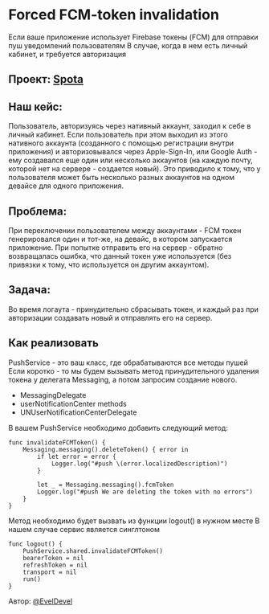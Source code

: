 # Forced FCM-token invalidation

Если ваше приложение использует Firebase токены (FCM) для отправки пуш уведомлений пользователям
В случае, когда в нем есть личный кабинет, и требуется авторизация

## Проект: [Spota](https://apps.apple.com/ru/app/spota-app/id1534762445)

## Наш кейс: 
Пользователь, авторизуясь через нативный аккаунт, заходил к себе в личный кабинет. Если пользователь при этом выходил из этого нативного аккаунта (созданного с помощью регистрации внутри приложения) и авторизовывался через Apple-Sign-In, или Google Auth - ему создавался еще один или несколько аккаунтов (на каждую почту, которой нет на сервере - создается новый). Это приводило к тому, что у пользователя может быть несколько разных аккаунтов на одном девайсе для одного приложения. 

## Проблема: 
При переключении пользователем между аккаунтами - FCM токен генерировался один и тот-же, на девайс, в котором запускается приложение. При попытке отправить его на сервер - обратно возвращалась ошибка, что данный токен уже используется (без привязки к тому, что используется он другим аккаунтом). 

## Задача: 
Во время логаута - принудительно сбрасывать токен, и каждый раз при авторизации создавать новый и отправлять его на сервер.


## Как реализовать 
PushService - это ваш класс, где обрабатываются все методы пушей
Если коротко - то мы будем вызывать метод принудительного удаления токена у делегата Messaging, а потом запросим создание нового.

- MessagingDelegate
- userNotificationCenter methods
- UNUserNotificationCenterDelegate

В вашем PushService необходимо добавить следующий метод:

```shell
func invalidateFCMToken() {
    Messaging.messaging().deleteToken() { error in
        if let error = error {
            Logger.log("#push \(error.localizedDescription)")
        }

        let _ = Messaging.messaging().fcmToken
        Logger.log("#push We are deleting the token with no errors")
    }
}
```

Метод необходимо будет вызвать из функции logout() в нужном месте
В нашем случае сервис является синглтоном
 
```shell
func logout() {
    PushService.shared.invalidateFCMToken()
    bearerToken = nil
    refreshToken = nil
    transport = nil
    run()
}
```

<div style={{textAlign:"right"}}>Автор: <a href="https://github.com/EvelDevel">@EvelDevel</a></div>
